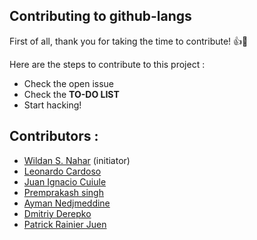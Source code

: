 ## Contributing to github-langs

First of all, thank you for taking the time to contribute! :+1::tada:


Here are the steps to contribute to this project :
- Check the open issue
- Check the **TO-DO LIST**
- Start hacking!

## Contributors :
- [Wildan S. Nahar](https://github.com/wildan3105) (initiator)
- [Leonardo Cardoso](https://github.com/Leocardoso94)
- [Juan Ignacio Cuiule](https://github.com/juancuiule)
- [Premprakash singh](https://github.com/PREMPRAKASHSINGH)
- [Ayman Nedjmeddine](https://github.com/IOAyman)
- [Dmitriy Derepko](https://github.com/xepozz)
- [Patrick Rainier Juen](https://github.com/uLan08)
